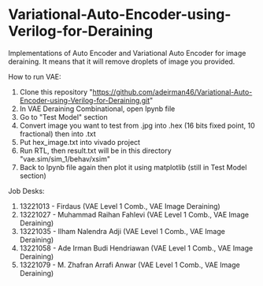 # Variational-Auto-Encoder-using-Verilog-for-Deraining
Implementations of Auto Encoder and Variational Auto Encoder for image deraining. It means that it will remove droplets of image you provided.

How to run VAE:
1. Clone this repository "https://github.com/adeirman46/Variational-Auto-Encoder-using-Verilog-for-Deraining.git"
2. In VAE Deraining Combinational, open Ipynb file
3. Go to "Test Model" section
4. Convert image you want to test from .jpg into .hex (16 bits fixed point, 10 fractional) then into .txt
5. Put hex_image.txt into vivado project
6. Run RTL, then result.txt will be in this directory "vae.sim/sim_1/behav/xsim"
7. Back to Ipynb file again then plot it using matplotlib (still in Test Model section)

Job Desks:
1. 13221013 - Firdaus (VAE Level 1 Comb., VAE Image Deraining)
2. 13221027 - Muhammad Raihan Fahlevi (VAE Level 1 Comb., VAE Image Deraining)
3. 13221035 - Ilham Nalendra Adji (VAE Level 1 Comb., VAE Image Deraining)
4. 13221058 - Ade Irman Budi Hendriawan (VAE Level 1 Comb., VAE Image Deraining)
5. 13221079 - M. Zhafran Arrafi Anwar (VAE Level 1 Comb., VAE Image Deraining)




